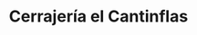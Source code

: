 ---
title: "Cerrajería el Cantinflas"
url: /lazaro-cardenas/cerrajeria-el-cantinflas/
shop: cerrajero
---